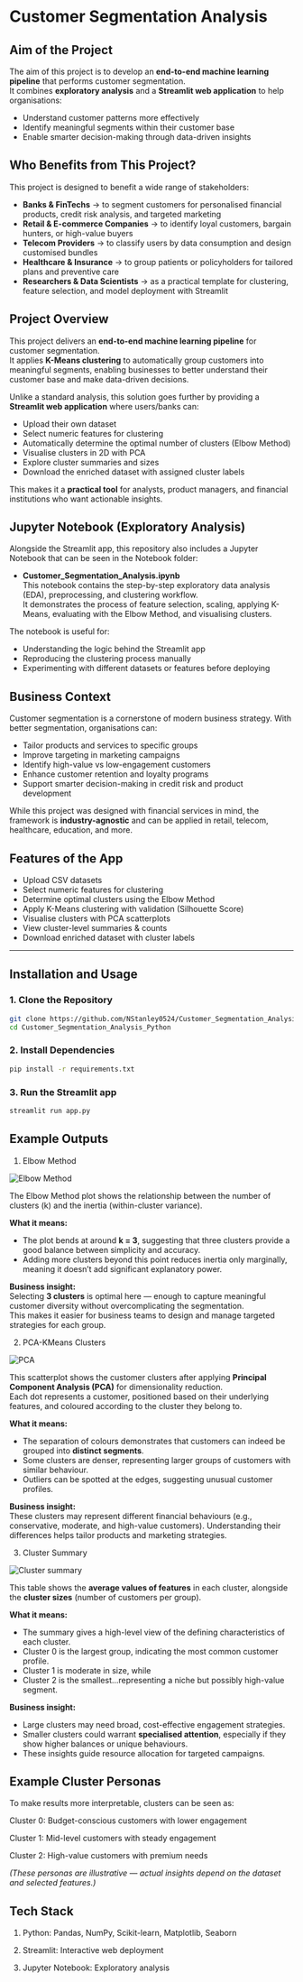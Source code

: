# Customer Segmentation Analysis


## Aim of the Project 

The aim of this project is to develop an **end-to-end machine learning pipeline** that performs customer segmentation.  
It combines **exploratory analysis** and a **Streamlit web application** to help organisations:  
- Understand customer patterns more effectively  
- Identify meaningful segments within their customer base  
- Enable smarter decision-making through data-driven insights  




## Who Benefits from This Project?  
This project is designed to benefit a wide range of stakeholders:  

- **Banks & FinTechs** → to segment customers for personalised financial products, credit risk analysis, and targeted marketing  
- **Retail & E-commerce Companies** → to identify loyal customers, bargain hunters, or high-value buyers  
- **Telecom Providers** → to classify users by data consumption and design customised bundles  
- **Healthcare & Insurance** → to group patients or policyholders for tailored plans and preventive care  
- **Researchers & Data Scientists** → as a practical template for clustering, feature selection, and model deployment with Streamlit  




## Project Overview
This project delivers an **end-to-end machine learning pipeline** for customer segmentation.  
It applies **K-Means clustering** to automatically group customers into meaningful segments, enabling businesses to better understand their customer base and make data-driven decisions.  


Unlike a standard analysis, this solution goes further by providing a **Streamlit web application** where users/banks can:  
- Upload their own dataset  
- Select numeric features for clustering  
- Automatically determine the optimal number of clusters (Elbow Method)  
- Visualise clusters in 2D with PCA  
- Explore cluster summaries and sizes  
- Download the enriched dataset with assigned cluster labels  

This makes it a **practical tool** for analysts, product managers, and financial institutions who want actionable insights.  



## Jupyter Notebook (Exploratory Analysis)  
Alongside the Streamlit app, this repository also includes a Jupyter Notebook that can be seen in the Notebook folder:  

- **Customer_Segmentation_Analysis.ipynb**  
  This notebook contains the step-by-step exploratory data analysis (EDA), preprocessing, and clustering workflow.  
  It demonstrates the process of feature selection, scaling, applying K-Means, evaluating with the Elbow Method, and visualising clusters.  

The notebook is useful for:  
- Understanding the logic behind the Streamlit app  
- Reproducing the clustering process manually  
- Experimenting with different datasets or features before deploying  



## Business Context  
Customer segmentation is a cornerstone of modern business strategy. With better segmentation, organisations can:  
- Tailor products and services to specific groups  
- Improve targeting in marketing campaigns  
- Identify high-value vs low-engagement customers  
- Enhance customer retention and loyalty programs  
- Support smarter decision-making in credit risk and product development  

While this project was designed with financial services in mind, the framework is **industry-agnostic** and can be applied in retail, telecom, healthcare, education, and more.  



## Features of the App  

-  Upload CSV datasets  
-  Select numeric features for clustering  
-  Determine optimal clusters using the Elbow Method  
-  Apply K-Means clustering with validation (Silhouette Score)  
-  Visualise clusters with PCA scatterplots  
-  View cluster-level summaries & counts  
-  Download enriched dataset with cluster labels  

---

## Installation and Usage


### 1. Clone the Repository

```bash
git clone https://github.com/NStanley0524/Customer_Segmentation_Analysis_Python.git
cd Customer_Segmentation_Analysis_Python
```


### 2. Install Dependencies

```bash
pip install -r requirements.txt
```

### 3. Run the Streamlit app

```bash
streamlit run app.py
```


## Example Outputs

1.  Elbow Method

![Elbow Method](Visuals/Elbow_method.png)


The Elbow Method plot shows the relationship between the number of clusters (k) and the inertia (within-cluster variance).  

**What it means:**  
- The plot bends at around **k = 3**, suggesting that three clusters provide a good balance between simplicity and accuracy.  
- Adding more clusters beyond this point reduces inertia only marginally, meaning it doesn’t add significant explanatory power.  

**Business insight:**  
Selecting **3 clusters** is optimal here — enough to capture meaningful customer diversity without overcomplicating the segmentation.  
This makes it easier for business teams to design and manage targeted strategies for each group. 



2. PCA-KMeans Clusters

![PCA](visuals/Streamlit_cluster.png)



This scatterplot shows the customer clusters after applying **Principal Component Analysis (PCA)** for dimensionality reduction.  
Each dot represents a customer, positioned based on their underlying features, and coloured according to the cluster they belong to.  

**What it means:**  
- The separation of colours demonstrates that customers can indeed be grouped into **distinct segments**.  
- Some clusters are denser, representing larger groups of customers with similar behaviour.  
- Outliers can be spotted at the edges, suggesting unusual customer profiles.  

**Business insight:**  
These clusters may represent different financial behaviours (e.g., conservative, moderate, and high-value customers). Understanding their differences helps tailor products and marketing strategies.


3. Cluster Summary

![Cluster summary](Visuals/Streamlit_analysis.png)


This table shows the **average values of features** in each cluster, alongside the **cluster sizes** (number of customers per group).  

**What it means:**  
- The summary gives a high-level view of the defining characteristics of each cluster.  
- Cluster 0 is the largest group, indicating the most common customer profile.  
- Cluster 1 is moderate in size, while 
- Cluster 2 is the smallest...representing a niche but possibly high-value segment.  

**Business insight:**  
- Large clusters may need broad, cost-effective engagement strategies.  
- Smaller clusters could warrant **specialised attention**, especially if they show higher balances or unique behaviours.  
- These insights guide resource allocation for targeted campaigns.  



## Example Cluster Personas

To make results more interpretable, clusters can be seen as:

Cluster 0: Budget-conscious customers with lower engagement

Cluster 1: Mid-level customers with steady engagement

Cluster 2: High-value customers with premium needs

*(These personas are illustrative — actual insights depend on the dataset and selected features.)*


## Tech Stack

1. Python: Pandas, NumPy, Scikit-learn, Matplotlib, Seaborn

2. Streamlit: Interactive web deployment

3. Jupyter Notebook: Exploratory analysis






